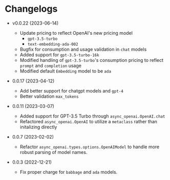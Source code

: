 # Changelogs

- v0.0.22 (2023-06-14)
  - Update pricing to reflect OpenAI's new pricing model
    - `gpt-3.5-turbo`
    - `text-embedding-ada-002`
  - Bugfix for consumption and usage validation in `chat` models
  - Added support for `gpt-3.5-turbo-16k`
  - Modified handling of `gpt-3.5-turbo`'s consumption pricing to reflect `prompt` and `completion` usage
  - Modified default `Embedding` model to be `ada`


- 0.0.17 (2023-04-12)
  - Add better support for chatgpt models and `gpt-4`
  - Better validation `max_tokens`

- 0.0.11 (2023-03-07)
  - Added support for GPT-3.5 Turbo through `async_openai.OpenAI.chat`
  - Refactored `async_openai.OpenAI` to utilize a `metaclass` rather than initalizing directly

- 0.0.7 (2023-02-02)
  - Refactor `async_openai.types.options.OpenAIModel` to handle more robust parsing of model names.

- 0.0.3 (2022-12-21)
  - Fix proper charge for `babbage` and `ada` models.


  